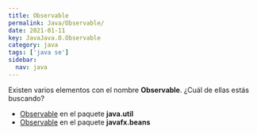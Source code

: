 ```yaml
---
title: Observable
permalink: Java/Observable/
date: 2021-01-11
key: JavaJava.O.Observable
category: java
tags: ['java se']
sidebar: 
  nav: java
---
```


Existen varios elementos con el nombre **Observable**. ¿Cuál de ellas estás buscando?
<ul>
<li><a href="/Java/Observable-java-util/">Observable</a> en el paquete <strong>java.util</strong></li>
<li><a href="/Java/Observable-javafx-beans/">Observable</a> en el paquete <strong>javafx.beans</strong></li>
<ul>
